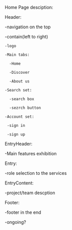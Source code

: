 Home Page desciption:

Header:

  -navigation on the top
  
  -contain(left to right)
  
    -logo
    
    -Main tabs:
    
      -Home
      
      -Discover
      
      -About us
      
    -Search set:
    
      -search box
      
      -sezrch button
      
    -Account set:
    
     -sign in
     
     -sign up
     

EntryHeader:

  -Main features exhibition

Entry:

  -role selection to the services

EntryContent:

  -project/team descption

Footer:

  -footer in the end
  
  -ongoing?
